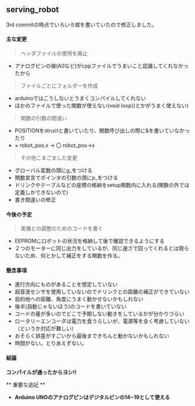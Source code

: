 ## serving_robot

3rd commitの時点でいろいろ嘘を書いていたので修正しました。


#### 主な変更
> ヘッダファイルの使用を廃止
+ アナログピンの値(A0など)がcppファイルでうまいこと認識してくれなかったから


> ファイルごとにフォルダーを作成
+ arduinoではこうしないとうまくコンパイルしてくれない
+ ほかのファイルで使った関数が使えない(void loop()とかがうまく使えない)


> 関数の引数の間違い
+ POSITIONをstructと書いていたり、関数呼び出しの際に&を書いていなかったり
+ × robot_pos.x → 〇 robot_pos->x


> その他こまごました変更
+ グローバル変数の頭にg_をつける
+ 関数宣言でポインタの引数の頭にp_をつける
+ ドリンクやテーブルなどの座標の格納をsetup関数内に入れる(関数の外では定義しかできないので)
+ 書き間違いの修正



#### 今後の予定
> 実機との調整のためのコードを書く
+ EEPROMにロボットの状況を格納して後で確認できるようにする
+ ２つのモーターに同じ出力をしているが、同じ速さで回ってくれるとは限らないため、何とかして補正をする関数を作る。


#### 懸念事項
+ 進行方向にものがあることを想定していない
+ 超音波センサを使用していないのでドリンクとの距離の補正ができていない
+ 目的地への距離、角度にうまく動かせないかもしれない
+ 後半(自動じゃないほう)のコードを書いていない
+ コードの量が多いのでどこで予期しない動きをしているかが分かりづらい
+ ロータリーエンコーダは電力を食うらしいが、電源等を全く考慮していない（というか対応が難しい）
+ おそらく誤差がすごいから最後まできちんと動かないかもしれない
+ 時間がない。とりあえずない。


#### 結論
**コンパイルが通ったからヨシ‼**

** 重要な追記 **
+ **Arduino UNOのアナログピンはデジタルピンの14~19として使える**
